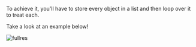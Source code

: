 To achieve it, you'll have to store every object in a list and then loop over it to treat each.

Take a look at an example below!

![fullres](https://cdn.discordapp.com/attachments/777896239857270846/818666383796731924/image0.png)